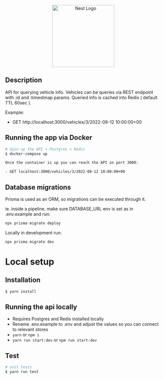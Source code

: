 <p align="center">
  <a href="http://nestjs.com/" target="blank"><img src="https://nestjs.com/img/logo-small.svg" width="200" alt="Nest Logo" /></a>
</p>


## Description

API for querying vehicle info. Vehicles can be queries via REST endpoint with :id and :timestmap params. Queried info is cached into Redis ( default TTL 60sec ).

Example:
- GET http://localhost:3000/vehicles/3/2022-09-12 10:00:00+00


## Running the app via Docker

```bash
# Spin up the API + Postgres + Redis
$ docker-compose up

Once the container is up you can reach the API on port 3000:

- GET localhost:3000/vehicles/3/2022-09-12 10:00:00+00
```

## Database migrations

Prisma is used as an ORM, so migrations can be executed through it.

ie. inside a pipeline, make sure DATABASE_URL env is set as in .env.example and run:
```bash
npx prisma migrate deploy
```

Locally in development run:
```bash
npx prisma migrate dev
```

# Local setup

## Installation

```bash
$ yarn install
```
## Running the api locally

- Requires Postgres and Redis installed locally
- Rename .env.example to .env and adjust the values so you can connect to relevant stores
- `yarn` or `npm i`
- `yarn run start:dev` or `npm run start:dev`

## Test

```bash
# unit tests
$ yarn run test
```